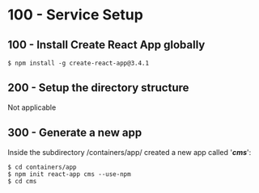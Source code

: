 # 100 - Service Setup

## 100 - Install Create React App globally

```
$ npm install -g create-react-app@3.4.1
```

## 200 - Setup the directory structure

Not applicable

## 300 - Generate a new app

Inside the subdirectory /containers/app/ created a new app called '***cms***':

```
$ cd containers/app
$ npm init react-app cms --use-npm
$ cd cms
```
